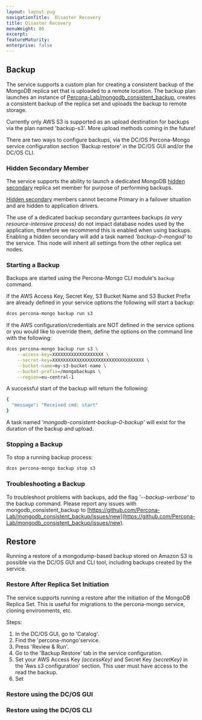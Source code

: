 ```yaml
---
layout: layout.pug
navigationTitle:  Disaster Recovery
title: Disaster Recovery
menuWeight: 80
excerpt:
featureMaturity:
enterprise: false
---
```


## Backup

The service supports a custom plan for creating a consistent backup of the MongoDB replica set that is uploaded to a remote location. The backup plan launches an instance of [Percona-Lab/mongodb_consistent_backup](https://github.com/Percona-Lab/mongodb_consistent_backup), creates a consistent backup of the replica set and uploads the backup to remote storage.

Currently only AWS S3 is supported as an upload destination for backups via the plan named 'backup-s3'. More upload methods coming in the future!

There are two ways to configure backups, via the DC/OS Percona-Mongo service configuration section 'Backup restore' in the DC/OS GUI and/or the DC/OS CLI.

### Hidden Secondary Member
The service supports the ability to launch a dedicated MongoDB [hidden secondary](https://docs.mongodb.com/manual/core/replica-set-hidden-member/) replica set member for purpose of performing backups.

[Hidden secondary](https://docs.mongodb.com/manual/core/replica-set-hidden-member/) members cannot become Primary in a failover situation and are hidden to application drivers.

The use of a dedicated backup secondary gurrantees backups *(a very resource-intensive process)* do not impact database nodes used by the application, therefore we recommend this is enabled when using backups. Enabling a hidden secondary will add a task named *'backup-0-mongod'* to the service. This node will inherit all settings from the other replica set nodes.

### Starting a Backup

Backups are started using the Percona-Mongo CLI module's `backup` command.

If the AWS Access Key, Secret Key, S3 Bucket Name and S3 Bucket Prefix are already defined in your service options the following will start a backup:
```bash
dcos percona-mongo backup run s3
```

If the AWS configuration/credentials are NOT defined in the service options or you would like to override them, define the options on the command line with the following:
```bash
dcos percona-mongo backup run s3 \
    --access-key=XXXXXXXXXXXXXXXXXXX \
    --secret-key=XXXXXXXXXXXXXXXXXXXXXXXXXXXXXXXXXX \
    --bucket-name=my-s3-bucket-name \
    --bucket-prefix=/mongobackups \
    --region=eu-central-1
```

A successful start of the backup will return the following:
```bash
{
  "message": "Received cmd: start"
}
```

A task named *'mongodb-consistent-backup-0-backup'* will exist for the duration of the backup and upload.

### Stopping a Backup

To stop a running backup process:
```bash
dcos percona-mongo backup stop s3
```

### Troubleshooting a Backup

To troubleshoot problems with backups, add the flag *'--backup-verbose'* to the backup command. Please report any issues with mongodb_consistent_backup to [https://github.com/Percona-Lab/mongodb_consistent_backup/issues/new](https://github.com/Percona-Lab/mongodb_consistent_backup/issues/new).

## Restore

Running a restore of a mongodump-based backup stored on Amazon S3 is possible via the DC/OS GUI and CLI tool, including backups created by the service.

### Restore After Replica Set Initiation

The service supports running a restore after the initiation of the MongoDB Replica Set. This is useful for migrations to the percona-mongo service, cloning environments, etc.

Steps:
1. In the DC/OS GUI, go to 'Catalog'.
1. Find the 'percona-mongo'service.
1. Press 'Review & Run'.
1. Go to the 'Backup Restore' tab in the service configuration. 
1. Set your AWS Access Key *(accessKey)* and Secret Key *(secretKey)* in the 'Aws s3 configuration' section. This user must have access to the read the backup.
1. Set

### Restore using the DC/OS GUI

### Restore using the DC/OS CLI

